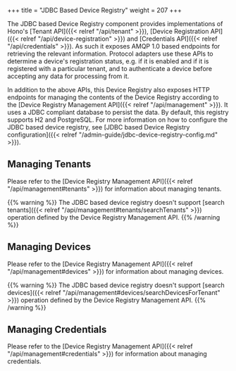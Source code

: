 +++
title = "JDBC Based Device Registry"
weight = 207
+++

The JDBC based Device Registry component provides implementations of Hono's [Tenant API]({{< relref "/api/tenant" >}}), [Device Registration API]({{< relref "/api/device-registration" >}}) and [Credentials API]({{< relref "/api/credentials" >}}). As such it exposes AMQP 1.0 based endpoints for retrieving the relevant information. Protocol adapters use these APIs to determine a device's registration status, e.g. if it is enabled and if it is registered with a particular tenant, and to authenticate a device before accepting any data for processing from it.

In addition to the above APIs, this Device Registry also exposes HTTP endpoints for managing the contents of the Device Registry according to the [Device Registry Management API]({{< relref "/api/management" >}}). It uses a JDBC compliant database to persist the data. By default, this registry supports H2 and PostgreSQL. For more information on how to configure the JDBC based device registry, see [JDBC based Device Registry configuration]({{< relref "/admin-guide/jdbc-device-registry-config.md" >}}).

## Managing Tenants

Please refer to the [Device Registry Management API]({{< relref "/api/management#tenants" >}}) for information about managing tenants.

{{% warning %}}
The JDBC based device registry doesn't support [search tenants]({{< relref "/api/management#tenants/searchTenants" >}}) operation defined by the Device Registry Management API.
{{% /warning %}}

## Managing Devices

Please refer to the [Device Registry Management API]({{< relref "/api/management#devices" >}}) for information about managing devices.

{{% warning %}}
The JDBC based device registry doesn't support [search devices]({{< relref "/api/management#devices/searchDevicesForTenant" >}}) operation defined by the Device Registry Management API.
{{% /warning %}}

## Managing Credentials

Please refer to the [Device Registry Management API]({{< relref "/api/management#credentials" >}}) for information about managing credentials.
